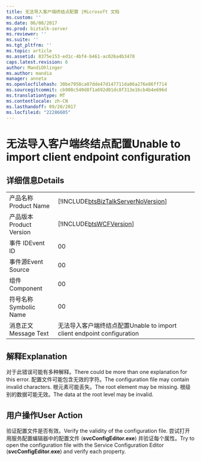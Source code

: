 ```yaml
---
title: 无法导入客户端终结点配置 |Microsoft 文档
ms.custom: ''
ms.date: 06/08/2017
ms.prod: biztalk-server
ms.reviewer: ''
ms.suite: ''
ms.tgt_pltfrm: ''
ms.topic: article
ms.assetid: 8375e153-ed1c-4bf4-b461-ac026a4b3478
caps.latest.revision: 6
author: MandiOhlinger
ms.author: mandia
manager: anneta
ms.openlocfilehash: 30be7958ca07dde47d147711da06a276e86ff714
ms.sourcegitcommit: cb908c540d8f1a692d01dc8f313e16cb4b4e696d
ms.translationtype: MT
ms.contentlocale: zh-CN
ms.lasthandoff: 09/20/2017
ms.locfileid: "22286605"
---
```

# <a name="unable-to-import-client-endpoint-configuration"></a><span data-ttu-id="7f383-102">无法导入客户端终结点配置</span><span class="sxs-lookup"><span data-stu-id="7f383-102">Unable to import client endpoint configuration</span></span>
## <a name="details"></a><span data-ttu-id="7f383-103">详细信息</span><span class="sxs-lookup"><span data-stu-id="7f383-103">Details</span></span>  
  
|||  
|-|-|  
|<span data-ttu-id="7f383-104">产品名称</span><span class="sxs-lookup"><span data-stu-id="7f383-104">Product Name</span></span>|[!INCLUDE[btsBizTalkServerNoVersion](../includes/btsbiztalkservernoversion-md.md)]|  
|<span data-ttu-id="7f383-105">产品版本</span><span class="sxs-lookup"><span data-stu-id="7f383-105">Product Version</span></span>|[!INCLUDE[btsWCFVersion](../includes/btswcfversion-md.md)]|  
|<span data-ttu-id="7f383-106">事件 ID</span><span class="sxs-lookup"><span data-stu-id="7f383-106">Event ID</span></span>|<span data-ttu-id="7f383-107">0</span><span class="sxs-lookup"><span data-stu-id="7f383-107">0</span></span>|  
|<span data-ttu-id="7f383-108">事件源</span><span class="sxs-lookup"><span data-stu-id="7f383-108">Event Source</span></span>|<span data-ttu-id="7f383-109">0</span><span class="sxs-lookup"><span data-stu-id="7f383-109">0</span></span>|  
|<span data-ttu-id="7f383-110">组件</span><span class="sxs-lookup"><span data-stu-id="7f383-110">Component</span></span>|<span data-ttu-id="7f383-111">0</span><span class="sxs-lookup"><span data-stu-id="7f383-111">0</span></span>|  
|<span data-ttu-id="7f383-112">符号名称</span><span class="sxs-lookup"><span data-stu-id="7f383-112">Symbolic Name</span></span>|<span data-ttu-id="7f383-113">0</span><span class="sxs-lookup"><span data-stu-id="7f383-113">0</span></span>|  
|<span data-ttu-id="7f383-114">消息正文</span><span class="sxs-lookup"><span data-stu-id="7f383-114">Message Text</span></span>|<span data-ttu-id="7f383-115">无法导入客户端终结点配置</span><span class="sxs-lookup"><span data-stu-id="7f383-115">Unable to import client endpoint configuration</span></span>|  
  
## <a name="explanation"></a><span data-ttu-id="7f383-116">解释</span><span class="sxs-lookup"><span data-stu-id="7f383-116">Explanation</span></span>  
 <span data-ttu-id="7f383-117">对于此错误可能有多种解释。</span><span class="sxs-lookup"><span data-stu-id="7f383-117">There could be more than one explanation for this error.</span></span> <span data-ttu-id="7f383-118">配置文件可能包含无效的字符。</span><span class="sxs-lookup"><span data-stu-id="7f383-118">The configuration file may contain invalid characters.</span></span> <span data-ttu-id="7f383-119">根元素可能丢失。</span><span class="sxs-lookup"><span data-stu-id="7f383-119">The root element may be missing.</span></span> <span data-ttu-id="7f383-120">根级别的数据可能无效。</span><span class="sxs-lookup"><span data-stu-id="7f383-120">The data at the root level may be invalid.</span></span>  
  
## <a name="user-action"></a><span data-ttu-id="7f383-121">用户操作</span><span class="sxs-lookup"><span data-stu-id="7f383-121">User Action</span></span>  
 <span data-ttu-id="7f383-122">验证配置文件是否有效。</span><span class="sxs-lookup"><span data-stu-id="7f383-122">Verify the validity of the configuration file.</span></span> <span data-ttu-id="7f383-123">尝试打开用服务配置编辑器中的配置文件 (**svcConfigEditor.exe**) 并验证每个属性。</span><span class="sxs-lookup"><span data-stu-id="7f383-123">Try to open the configuration file with the Service Configuration Editor (**svcConfigEditor.exe**) and verify each property.</span></span>